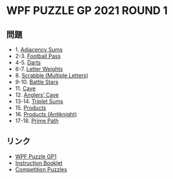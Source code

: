 # WPF PUZZLE GP 2021 ROUND 1

## 問題
- 1\. [Adjacency Sums](../puzzle/adjacencysums.md)
- 2-3. [Football Pass](../puzzle/footballpass.md)
- 4-5. [Darts](../puzzle/darts.md)
- 6-7. [Letter Weights](../puzzle/letterweights.md)
- 8\. [Scrabble (Multiple Letters)](../puzzle/scrabble.md)
- 9-10. [Battle Stars](../puzzle/battlestars.md)
- 11\. [Cave](../puzzle/cave.md)
- 12\. [Anglers’ Cave](../puzzle/anglers_cave.md)
- 13-14. [Triplet Sums](../puzzle/tripletsums.md)
- 15\. [Products](../puzzle/products.md)
- 16\. [Products (Antiknight)](../puzzle/products_antiknight.md)
- 17-18. [Prime Path](../puzzle/primepath.md)

## リンク
- [WPF Puzzle GP1](https://gp.worldpuzzle.org/content/wpf-puzzle-gp1-6)
- [Instruction Booklet](https://gp.worldpuzzle.org/content/instruction-booklet-114)
- [Competition Puzzles](https://gp.worldpuzzle.org/content/competition-puzzles-79)
